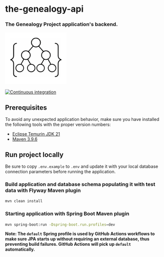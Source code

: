 the-genealogy-api
=================

### The Genealogy Project application's backend.

<p>
  <img
    src="./images/logo.png"
    alt="The Genealogy Project logo"
    title="The Genealogy Project logo"
    width="200"
    height="170"
  />
</p>

[![Continuous integration](https://github.com/the-genealogy-project/the-genealogy-api/actions/workflows/build.yaml/badge.svg)](https://github.com/the-genealogy-project/the-genealogy-api/actions/workflows/build.yaml)

Prerequisites
-------------

To avoid any unexpected application behavior, make sure you have installed the following tools with the proper version
numbers:

- [Eclipse Temurin JDK 21](https://adoptium.net/temurin/releases/?version=21)
- [Maven 3.9.6](https://maven.apache.org/download.cgi)

Run project locally
-------------------

Be sure to copy `.env.example` to `.env` and update it with your local database connection parameters before running the
application.

### Build application and database schema populating it with test data with Flyway Maven plugin

```bash
mvn clean install
```

### Starting application with Spring Boot Maven plugin

```bash
mvn spring-boot:run -Dspring-boot.run.profiles=dev
```

**Note: The `default` Spring profile is used by GitHub Actions workflows to make sure JPA starts up without requiring
an external database, thus preventing build failures. GitHub Actions will pick up `default` automatically.**
